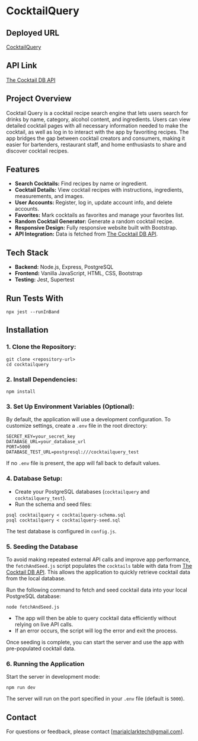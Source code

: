 CocktailQuery
=============

Deployed URL
------------
[CocktailQuery](https://cocktailquery-1c6d0c33adcf.herokuapp.com/)

API Link
--------

[The Cocktail DB API](https://www.thecocktaildb.com/api.php)

Project Overview
----------------

Cocktail Query is a cocktail recipe search engine that lets users search for drinks by name, category, alcohol content, and ingredients. Users can view detailed cocktail pages with all necessary information needed to make the cocktail, as well as log in to interact with the app by favoriting recipes. The app bridges the gap between cocktail creators and consumers, making it easier for bartenders, restaurant staff, and home enthusiasts to share and discover cocktail recipes.

Features
--------

-   **Search Cocktails:** Find recipes by name or ingredient.
-   **Cocktail Details:** View cocktail recipes with instructions, ingredients, measurements, and images.
-   **User Accounts:** Register, log in, update account info, and delete accounts.
-   **Favorites:** Mark cocktails as favorites and manage your favorites list.
-   **Random Cocktail Generator:** Generate a random cocktail recipe.
-   **Responsive Design:** Fully responsive website built with Bootstrap.
-   **API Integration:** Data is fetched from [The Cocktail DB API](https://www.thecocktaildb.com/api.php).

Tech Stack
----------

-   **Backend:** Node.js, Express, PostgreSQL
-   **Frontend:** Vanilla JavaScript, HTML, CSS, Bootstrap
-   **Testing:** Jest, Supertest

Run Tests With
--------------

```
npx jest --runInBand

```

Installation
------------

### 1\. Clone the Repository:

```
git clone <repository-url>
cd cocktailquery

```

### 2\. Install Dependencies:

```
npm install

```

### 3\. Set Up Environment Variables (Optional):

By default, the application will use a development configuration. To customize settings, create a `.env` file in the root directory:

```
SECRET_KEY=your_secret_key
DATABASE_URL=your_database_url
PORT=5000
DATABASE_TEST_URL=postgresql:///cocktailquery_test

```

If no `.env` file is present, the app will fall back to default values.

### 4\. Database Setup:

-   Create your PostgreSQL databases (`cocktailquery` and `cocktailquery_test`).
-   Run the schema and seed files:

```
psql cocktailquery < cocktailquery-schema.sql
psql cocktailquery < cocktailquery-seed.sql

```

The test database is configured in `config.js`.

### 5\. Seeding the Database

To avoid making repeated external API calls and improve app performance, the `fetchAndSeed.js` script populates the `cocktails` table with data from [The Cocktail DB API](https://www.thecocktaildb.com/api.php). This allows the application to quickly retrieve cocktail data from the local database.

Run the following command to fetch and seed cocktail data into your local PostgreSQL database:

```
node fetchAndSeed.js

```

-   The app will then be able to query cocktail data efficiently without relying on live API calls.
-   If an error occurs, the script will log the error and exit the process.

Once seeding is complete, you can start the server and use the app with pre-populated cocktail data.

### 6\. Running the Application

Start the server in development mode:

```
npm run dev

```

The server will run on the port specified in your `.env` file (default is `5000`).


Contact
-------
For questions or feedback, please contact [marialclarktech@gmail.com].
